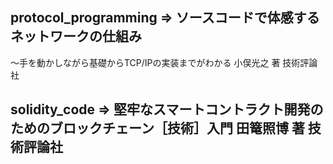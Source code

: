 ## protocol_programming => ソースコードで体感するネットワークの仕組み
～手を動かしながら基礎からTCP/IPの実装までがわかる 小俣光之 著 技術評論社
## solidity_code => 堅牢なスマートコントラクト開発のためのブロックチェーン［技術］入門 田篭照博 著 技術評論社 
